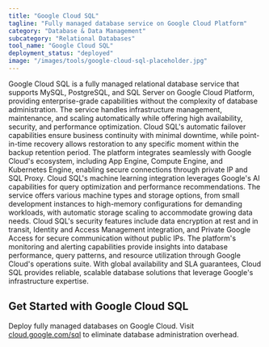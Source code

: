 ```yaml
---
title: "Google Cloud SQL"
tagline: "Fully managed database service on Google Cloud Platform"
category: "Database & Data Management"
subcategory: "Relational Databases"
tool_name: "Google Cloud SQL"
deployment_status: "deployed"
image: "/images/tools/google-cloud-sql-placeholder.jpg"
---
```

Google Cloud SQL is a fully managed relational database service that supports MySQL, PostgreSQL, and SQL Server on Google Cloud Platform, providing enterprise-grade capabilities without the complexity of database administration. The service handles infrastructure management, maintenance, and scaling automatically while offering high availability, security, and performance optimization. Cloud SQL's automatic failover capabilities ensure business continuity with minimal downtime, while point-in-time recovery allows restoration to any specific moment within the backup retention period. The platform integrates seamlessly with Google Cloud's ecosystem, including App Engine, Compute Engine, and Kubernetes Engine, enabling secure connections through private IP and SQL Proxy. Cloud SQL's machine learning integration leverages Google's AI capabilities for query optimization and performance recommendations. The service offers various machine types and storage options, from small development instances to high-memory configurations for demanding workloads, with automatic storage scaling to accommodate growing data needs. Cloud SQL's security features include data encryption at rest and in transit, Identity and Access Management integration, and Private Google Access for secure communication without public IPs. The platform's monitoring and alerting capabilities provide insights into database performance, query patterns, and resource utilization through Google Cloud's operations suite. With global availability and SLA guarantees, Cloud SQL provides reliable, scalable database solutions that leverage Google's infrastructure expertise.

## Get Started with Google Cloud SQL

Deploy fully managed databases on Google Cloud. Visit [cloud.google.com/sql](https://cloud.google.com/sql) to eliminate database administration overhead.
